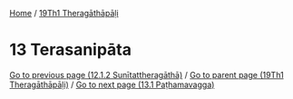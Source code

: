 
[Home](/) / [19Th1 Theragāthāpāḷi](../19Th1.md)

# 13 Terasanipāta


[Go to previous page (12.1.2 Sunītattheragāthā)](12/12.1/12.1.2.md) / [Go to parent page (19Th1 Theragāthāpāḷi)](0.md) / [Go to next page (13.1 Paṭhamavagga)](13/13.1.md)


